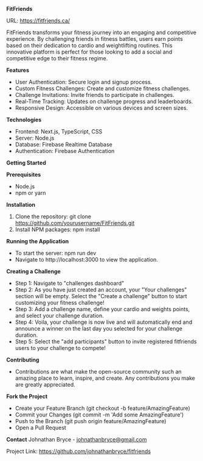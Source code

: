 **FitFriends**

URL: https://fitfriends.ca/

FitFriends transforms your fitness journey into an engaging and competitive experience. By challenging friends in fitness battles, users earn points based on their dedication to cardio and weightlifting routines. This innovative platform is perfect for those looking to add a social and competitive edge to their fitness regime.

**Features**
- User Authentication: Secure login and signup process.
- Custom Fitness Challenges: Create and customize fitness challenges.
- Challenge Invitations: Invite friends to participate in challenges.
- Real-Time Tracking: Updates on challenge progress and leaderboards.
- Responsive Design: Accessible on various devices and screen sizes.

**Technologies**
- Frontend: Next.js, TypeScript, CSS
- Server: Node.js
- Database: Firebase Realtime Database
- Authentication: Firebase Authentication

**Getting Started**

**Prerequisites**
- Node.js
- npm or yarn

**Installation**
  1. Clone the repository: git clone https://github.com/yourusername/FitFriends.git
  2. Install NPM packages: npm install
 
**Running the Application**
- To start the server: npm run dev
- Navigate to http://localhost:3000 to view the application.

**Creating a Challenge**
- Step 1: Navigate to "challenges dashboard"
- Step 2: As you have just created an account, your "Your challenges" section will be empty. Select the "Create a challenge" button to start customizing your fitness challenge!
- Step 3: Add a challenge name, define your cardio and weights points, and select your challenge duration.
- Step 4: Voila, your challenge is now live and will automatically end and announce a winner on the last day you selected for your challenge duration.
- Step 5: Select the "add participants" button to invite registered fitfriends users to your challenge to compete!

**Contributing**
- Contributions are what make the open-source community such an amazing place to learn, inspire, and create. Any contributions you make are greatly appreciated.

**Fork the Project**
- Create your Feature Branch (git checkout -b feature/AmazingFeature)
- Commit your Changes (git commit -m 'Add some AmazingFeature')
- Push to the Branch (git push origin feature/AmazingFeature)
- Open a Pull Request

**Contact**
Johnathan Bryce - johnathanbryce@gmail.com

Project Link: https://github.com/johnathanbryce/fitfriends
